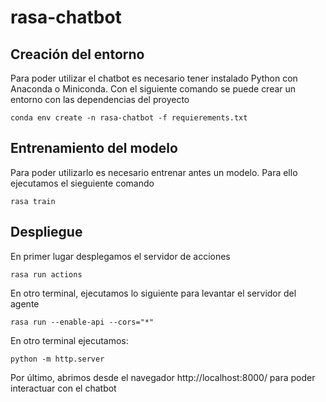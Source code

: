 # rasa-chatbot

## Creación del entorno

Para poder utilizar el chatbot es necesario tener instalado Python con Anaconda o Miniconda. 
Con el siguiente comando se puede crear un entorno con las dependencias del proyecto
```
conda env create -n rasa-chatbot -f requierements.txt
```

## Entrenamiento del modelo
Para poder utilizarlo es necesario entrenar antes un modelo. Para ello ejecutamos el sieguiente comando
```
rasa train
```

## Despliegue
En primer lugar desplegamos el servidor de acciones
```
rasa run actions
```

En otro terminal, ejecutamos lo siguiente para levantar el servidor del agente
```
rasa run --enable-api --cors="*"
```

En otro terminal ejecutamos:
```
python -m http.server
```

Por último, abrimos desde el navegador http://localhost:8000/ para poder interactuar con el chatbot